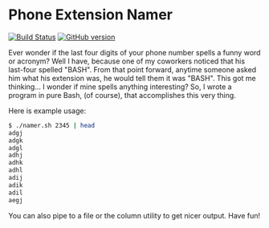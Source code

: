 # Phone Extension Namer
[![Build Status](https://travis-ci.org/codrcodz/phone-extension-namer.svg?branch=master)](https://travis-ci.org/codrcodz/phone-extension-namer)  [![GitHub version](https://badge.fury.io/gh/codrcodz%2Fphone-extension-namer.svg)](https://badge.fury.io/gh/codrcodz%2Fphone-extension-namer)

Ever wonder if the last four digits of your phone number spells a funny word or acronym?  Well I have, because one of my coworkers noticed that his last-four spelled "BASH".  From that point forward, anytime someone asked him what his extension was, he would tell them it was "BASH".  This got me thinking... I wonder if mine spells anything interesting?  So, I wrote a program in pure Bash, (of course), that accomplishes this very thing.

Here is example usage:

```bash
$ ./namer.sh 2345 | head
adgj
adgk
adgl
adhj
adhk
adhl
adij
adik
adil
aegj
```
You can also pipe to a file or the column utility to get nicer output. Have fun!



